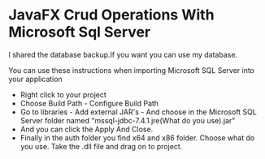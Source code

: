 # JavaFX Crud Operations With Microsoft Sql Server
I shared the database backup.If you want you can use my database.

You can use these instructions when importing Microsoft SQL Server into your application
* Right click to your project
* Choose Build Path - Configure Build Path
* Go to libraries - Add external JAR's - And choose in the Microsoft SQL Server folder named "mssql-jdbc-7.4.1.jre(What do you use).jar"
* And you can click the Apply And Close.
* Finally in the auth folder you find x64 and x86 folder. Choose what do you use. Take the .dll file and drag on to project.
